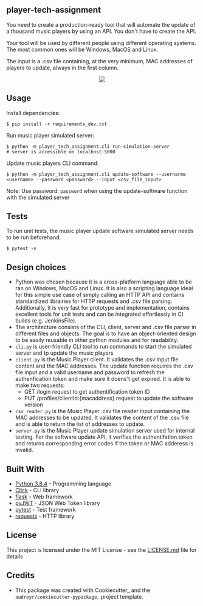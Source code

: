 ## player-tech-assignment

You need to create a production-ready tool that will automate the update of a thousand music players by using an API. You don't have to create the API.

Your tool will be used by different people using different operating systems. The most common ones will be Windows, MacOS and Linux.

The input is a .csv file containing, at the very minimum, MAC addresses of players to update, always in the first column.

<p align="center"><img src="https://s1.gifyu.com/images/download52694b6991746c2c.gif"/></p>

## Usage
Install dependencies:
```
$ pip install -r requirements_dev.txt
```

Run music player simulated server:
```
$ python -m player_tech_assignment.cli run-simulation-server
# server is accessible on localhost:5000
```

Update music players CLI command:
```
$ python -m player_tech_assignment.cli update-software --usernarme <username> --password <password> --input <csv_file_input>
```
Note: Use password: ``password`` when using the update-software function with the simulated server

## Tests
To run unit tests, the music player update software simulated server needs to be run beforehand.
```
$ pytest -v
```

## Design choices
* Python was chosen because it is a cross-platform language able to be ran on Windows, MacOS and Linux. It is also a scripting language ideal for this simple use case of simply calling an HTTP API and contains standardized librairies for HTTP requests and .csv file parsing. Additionally, it is very fast for prototype and implementation, contains excellent tools for unit tests and can be integrated effortlessly in CI builds (e.g. JenkinsFile).
* The architecture consists of the CLI, client, server and .csv file parser in different files and objects. The goal is to have an object-oriented design to be easily reusable in other python modules and for readability.
* ``cli.py`` is user-friendly CLI tool to run commands to start the simulated server and tp update the music players
* ``client.py`` is the Music Player client. It validates the .csv input file content and the MAC addresses. The update function requires the .csv file input and a valid username and password to refresh the authenfication token and make sure it doens't get expired. It is able to make two requests:
    *  GET /login request to get authentification token ID
    *  PUT /profiles/clientId:{macaddress} request to update the software version
* ``csv_reader.py`` is the Music Player .csv file reader input containing the MAC addresses to be updated. It validates the content of the .csv file and is able to return the list of addresses to update.
* ``server.py`` is the Music Player update simulation server used for internal testing. For the software update API, it verifies the authentifation token and returns corresponding error codes if the token or MAC adderess is invalid.

## Built With

* [Python 3.8.4](https://www.python.org/downloads/release/python-384/) - Programming language
* [Click](https://github.com/pallets/click) - CLI library
* [flask](https://github.com/pallets/flask) - Web framework
* [pyJWT](https://github.com/jpadilla/pyjwt) - JSON Web Token library
* [pytest](https://github.com/pytest-dev/pytest) - Test framework
* [requests](https://github.com/psf/requests) - HTTP library

## License

This project is licensed under the MIT License - see the [LICENSE.md](LICENSE.md) file for details

## Credits

* This package was created with Cookiecutter_ and the `audreyr/cookiecutter-pypackage`_ project template.
